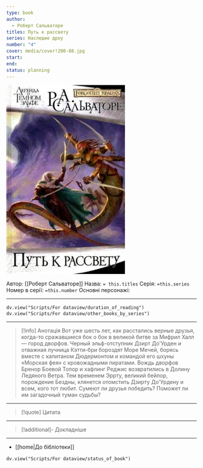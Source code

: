 ```yaml
---
type: book
author:
  - Роберт Сальваторе
titles: Путь к рассвету
series: Наследие дроу
number: "4"
cover: media/cover!200-88.jpg
start: 
end: 
status: planning
---
```

![cover|200](media/cover!200-88.jpg)

Автор: [[Роберт Сальваторе]]
Назва: `= this.titles`
Серія:  `=this.series`
Номер в серії: `=this.number`
Основні персонажі:

---
```dataviewjs
dv.view("Scripts/For dataview/duration_of_reading")
dv.view("Scripts/For dataview/other_books_by_series")
```

---
>[!info] Анотація
>Вот уже шесть лет, как расстались верные друзья, когда-то сражавшиеся бок о бок в великой битве за Мифрил Халл — город дворфов. Черный эльф-отступник Дзирт До'Урден и отважная лучница Кэтти-бри бороздят Море Мечей, борясь вместе с капитаном Дюдермонтом и командой его шхуны «Морская фея» с кровожадными пиратами. Вождь дворфов Бренор Боевой Топор и хафлинг Реджис возвратились в Долину Ледяного Ветра. Тем временем Эррту, великий бейлор, порождение Бездны, клянется отомстить Дзирту До'Урдену и всем, кого тот любит. Сумеют ли друзья победить? Поможет ли им загадочный туман судьбы?
___

>[!quote] Цитата

---
>[!additional]- Докладніше

---

- [[home|До бібліотеки]]

```dataviewjs
dv.view("Scripts/For dataview/status_of_book")
```